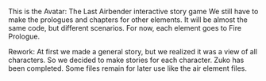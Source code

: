 This is the Avatar: The Last Airbender interactive story game
We still have to make the prologues and chapters for other elements. It will be almost the same code, but different scenarios. For now, each element goes to Fire Prologue.

Rework: At first we made a general story, but we realized it was a view of all characters. So we decided to make stories for each character. Zuko has been completed. Some files remain for later use like the air element files.
